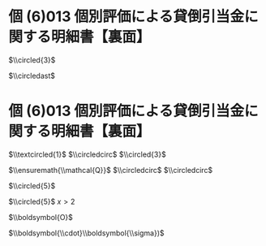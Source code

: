 # 個 $(6)013$ 個別評価による貸倒引当金に関する明細書【裏面】

$\\circled{3}$

$\\circledast$

# 個 $(6)013$ 個別評価による貸倒引当金に関する明細書【裏面】

$\\textcircled{1}$ $\\circledcirc$ $\\circled{3}$

$\\ensuremath{\\mathcal{Q}}$ $\\circledcirc$ $\\circledcirc$

$\\circled{5}$

$\\circled{5}$ $x>2$

$\\boldsymbol{O}$

$\\boldsymbol{\\cdot}\\boldsymbol{\\sigma})$